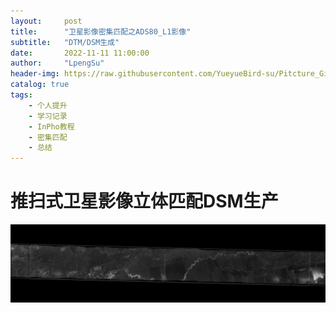 ```yaml
---
layout:     post
title:      "卫星影像密集匹配之ADS80_L1影像"
subtitle:   "DTM/DSM生成"
date:       2022-11-11 11:00:00
author:     "LpengSu"
header-img: https://raw.githubusercontent.com/YueyueBird-su/Pitcture_Git/main/images/image-20221112002948567.png
catalog: true
tags:
    - 个人提升
    - 学习记录 
    - InPho教程
    - 密集匹配
    - 总结
---
```


# 推扫式卫星影像立体匹配DSM生产

![image-20221112002948567](https://raw.githubusercontent.com/YueyueBird-su/Pitcture_Git/main/images/image-20221112002948567.png)

